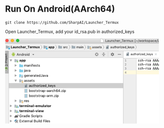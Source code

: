 # Run On Android(AArch64)

```
git clone https://github.com/SharpAI/Launcher_Termux
```

Open Launcher_Termux, add your id_rsa.pub in authorized_keys

![add authorized keys](screenshots/add_authorized_keys.png)
